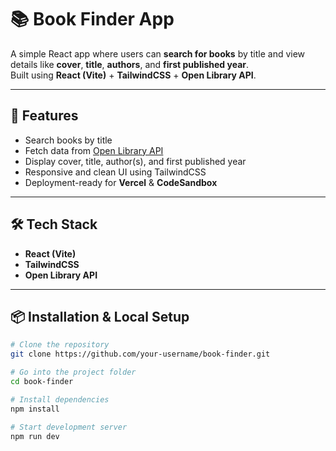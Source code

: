 # 📚 Book Finder App

A simple React app where users can **search for books** by title and view details like **cover**, **title**, **authors**, and **first published year**.  
Built using **React (Vite)** + **TailwindCSS** + **Open Library API**.

---

## 🚀 Features
- Search books by title
- Fetch data from [Open Library API](https://openlibrary.org/)
- Display cover, title, author(s), and first published year
- Responsive and clean UI using TailwindCSS
- Deployment-ready for **Vercel** & **CodeSandbox**

---

## 🛠️ Tech Stack
- **React (Vite)**
- **TailwindCSS**
- **Open Library API**

---

## 📦 Installation & Local Setup

```bash
# Clone the repository
git clone https://github.com/your-username/book-finder.git

# Go into the project folder
cd book-finder

# Install dependencies
npm install

# Start development server
npm run dev
